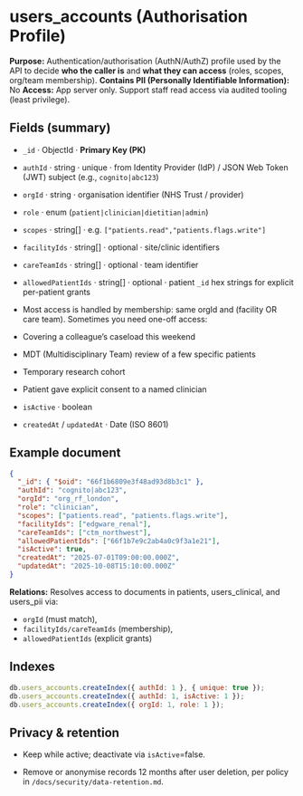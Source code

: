 # users_accounts (Authorisation Profile)

**Purpose:** Authentication/authorisation (AuthN/AuthZ) profile used by the API to decide **who the caller is** and **what they can access** (roles, scopes, org/team membership).
**Contains PII (Personally Identifiable Information):** No
**Access:** App server only. Support staff read access via audited tooling (least privilege).

## Fields (summary)

- `_id` · ObjectId · **Primary Key (PK)**
- `authId` · string · unique · from Identity Provider (IdP) / JSON Web Token (JWT) subject (e.g., `cognito|abc123`)
- `orgId` · string · organisation identifier (NHS Trust / provider)
- `role` · enum (`patient|clinician|dietitian|admin`)
- `scopes` · string[] · e.g. `["patients.read","patients.flags.write"]`
- `facilityIds` · string[] · optional · site/clinic identifiers
- `careTeamIds` · string[] · optional · team identifier

- `allowedPatientIds` · string[] · optional · patient `_id` hex strings for explicit per-patient grants
- Most access is handled by membership: same orgId and (facility OR care team). Sometimes you need one-off access:
- Covering a colleague’s caseload this weekend
- MDT (Multidisciplinary Team) review of a few specific patients
- Temporary research cohort
- Patient gave explicit consent to a named clinician

- `isActive` · boolean
- `createdAt` / `updatedAt` · Date (ISO 8601)

## Example document

```json
{
  "_id": { "$oid": "66f1b6809e3f48ad93d8b3c1" },
  "authId": "cognito|abc123",
  "orgId": "org_rf_london",
  "role": "clinician",
  "scopes": ["patients.read", "patients.flags.write"],
  "facilityIds": ["edgware_renal"],
  "careTeamIds": ["ctm_northwest"],
  "allowedPatientIds": ["66f1b7e9c2ab4a0c9f3a1e21"],
  "isActive": true,
  "createdAt": "2025-07-01T09:00:00.000Z",
  "updatedAt": "2025-10-08T15:10:00.000Z"
}
```

**Relations:** Resolves access to documents in patients, users_clinical, and users_pii via:

- `orgId` (must match),
- `facilityIds/careTeamIds` (membership),
- `allowedPatientIds` (explicit grants)

## Indexes

```js
db.users_accounts.createIndex({ authId: 1 }, { unique: true });
db.users_accounts.createIndex({ authId: 1, isActive: 1 });
db.users_accounts.createIndex({ orgId: 1, role: 1 });
```

## Privacy & retention

- Keep while active; deactivate via `isActive`=false.

- Remove or anonymise records 12 months after user deletion, per policy in `/docs/security/data-retention.md`.
